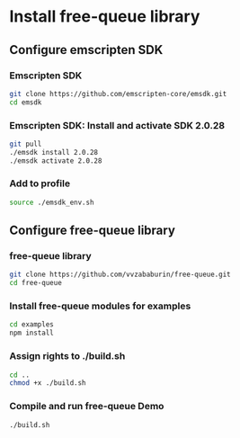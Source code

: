 # Install free-queue library


## Configure emscripten SDK
### Emscripten SDK
```bash
git clone https://github.com/emscripten-core/emsdk.git
cd emsdk
```

### Emscripten SDK: Install and activate SDK 2.0.28
```bash
git pull
./emsdk install 2.0.28
./emsdk activate 2.0.28
```

### Add to profile
```bash
source ./emsdk_env.sh
```

## Configure free-queue library
### free-queue library
```bash
git clone https://github.com/vvzababurin/free-queue.git
cd free-queue
```

### Install free-queue modules for examples
```bash
cd examples
npm install
```

### Assign rights to ./build.sh
```bash
cd ..
chmod +x ./build.sh
```

### Compile and run free-queue Demo
```bash
./build.sh
```








